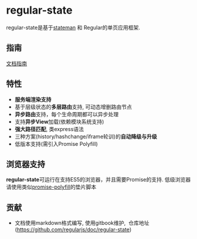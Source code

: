 # regular-state

regular-state是基于[stateman](https://github.com/leeluolee/stateman) 和 Regular的单页应用框架.

## 指南

[文档指南](http://regularjs.github.io/regular-state/)

## 特性

- **服务端渲染支持**
- 基于层级状态的**多层路由**支持, 可动态增删路由节点
- **异步路由**支持，每个生命周期都可以异步处理
- 支持**异步View**加载(依赖模块系统支持)
- **强大路径匹配**, 类express语法
- 三种方案(history/hashchange/iframe轮训)的**自动降级与升级**
- 低版本支持(需引入Promise Polyfill)


## 浏览器支持

**regular-state**可运行在支持ES5的浏览器，并且需要Promise的支持. 低级浏览器请使用类似[promise-polyfill](https://github.com/taylorhakes/promise-polyfill)的垫片脚本


## 贡献

- 文档使用markdown格式编写, 使用gitbook维护,  仓库地址(https://github.com/regularjs/doc/regular-state)

